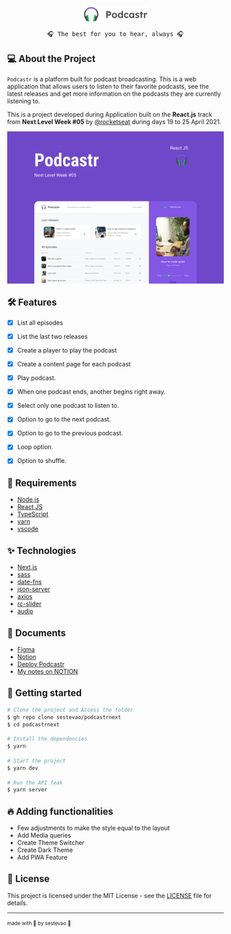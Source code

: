 <div align="center">
  <img src="https://raw.githubusercontent.com/sestevao/podcastrnext/1dc05eea27f0c179075a87e3b1ea4234a12cf2c5/.github/logo.svg" alt="icon" width="150" />
  <pre>🎧 The best for you to hear, always 🎧</pre>
</div>

## 💻 About the Project

`Podcastr` is a platform built for podcast broadcasting. This is a web application that allows users to listen to their favorite podcasts, see the latest releases and get more information on the podcasts they are currently listening to.

This is a project developed during Application built on the **React.js** track from **Next Level Week #05** by [@rocketseat](https://rocketseat.com.br/) during days 19 to 25 April 2021.

<div style="display:flex; justify-content:center;">
  <img src="https://github.com/sestevao/podcastrnext/blob/main/.github/Podcastr.png"/>
</div>

## 🛠️ Features

- [x] List all episodes
- [x] List the last two releases
- [x] Create a player to play the podcast
- [x] Create a content page for each podcast

- [x] Play podcast.
- [x] When one podcast ends, another begins right away.
- [x] Select only one podcast to listen to.
- [x] Option to go to the next podcast.
- [x] Option to go to the previous podcast.
- [x] Loop option.
- [x] Option to shuffle.

## 🚀 Requirements

- [Node.js](https://nodejs.org/en/)
- [React JS](https://reactjs.org/)
- [TypeScript](https://www.typescriptlang.org/)
- [yarn](https://yarnpkg.com/)
- [vscode](https://code.visualstudio.com/)

## ✨ Technologies

- [Next.js](https://nextjs.org/)
- [sass](https://sass-lang.com/)
- [date-fns](https://date-fns.org/)
- [json-server](https://github.com/typicode/json-server)
- [axios](https://github.com/axios/axios)
- [rc-slider](https://github.com/schrodinger/rc-slider)
- [audio](https://reactjsexample.com/a-simple-react-wrapper-on-the-html5-audio-tag/)

## 🎨 Documents

- [Figma](https://www.figma.com/file/UwFEntsHpHYJlHNQAQr4gA/Podcastr/duplicate?node-id=160%3A2761)
- [Notion](https://www.notion.so/Trilha-ReactJS-9e6bfe82f2d047fa805935a3242e7952)
- [Deploy Podcastr](https://www.notion.so/Deploy-Podcastr-2142f78ad75c4b32b2e4dc9e22c46189)
- [My notes on NOTION](https://www.notion.so/Trilha-ReactJS-com-NextJS-fac35cbd50f04d47a2908699ba0dd91c)

## 🚀 Getting started

```bash
# Clone the project and Access the folder
$ gh repo clone sestevao/podcastrnext
$ cd podcastrnext

# Install the dependencies
$ yarn

# Start the project
$ yarn dev

# Run the API feak
$ yarn server
```

## 🔥 Adding functionalities

- Few adjustments to make the style equal to the layout
- Add Media queries
- Create Theme Switcher
- Create Dark Theme
- Add PWA Feature

## 📝 License

This project is licensed under the MIT License - see the [LICENSE](LICENSE) file for details.

<hr />

<small>made with 💜 by sestevao 👋</small>
